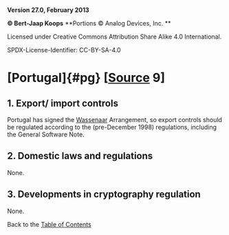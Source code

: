 **Version 27.0, February 2013**

**© Bert-Jaap Koops**
**Portions © Analog Devices, Inc. **  

Licensed under Creative Commons Attribution Share Alike 4.0 International.

SPDX-License-Identifier: CC-BY-SA-4.0

# [Portugal]{#pg} \[[Source](../sources.md) 9\]

## 1. Export/ import controls 
Portugal has signed the [Wassenaar](#Wassenaar) Arrangement, so export
controls should be regulated according to the (pre-December 1998)
regulations, including the General Software Note.

## 2. Domestic laws and regulations 
None.

## 3. Developments in cryptography regulation 
None.

Back to the [Table of Contents](index.md)

